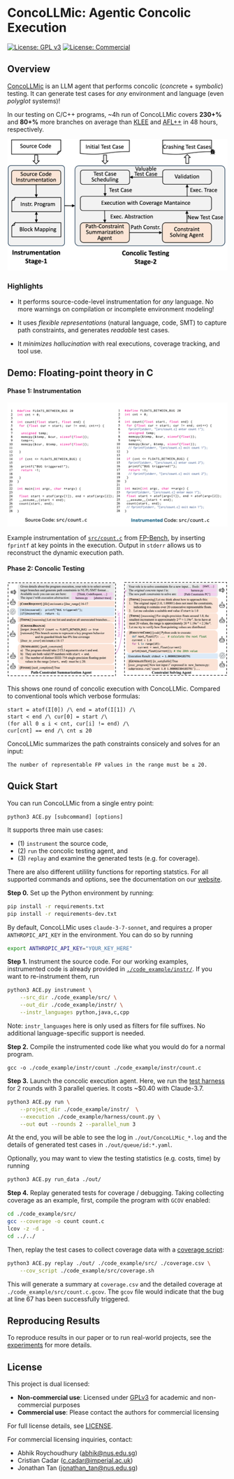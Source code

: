 # ConcoLLMic: Agentic Concolic Execution

[![License: GPL v3](https://img.shields.io/badge/License-GPLv3-blue.svg)](https://www.gnu.org/licenses/gpl-3.0.en.html) [![License: Commercial](https://img.shields.io/badge/License-Commercial-green.svg)](LICENSE)

## Overview

[ConcoLLMic](https://concollmic.github.io/) is an LLM agent that performs concolic (*conc*rete + symb*olic*) testing. It can generate test cases for *any* environment and language (even *polyglot* systems)! 

In our testing on C/C++ programs, ~4h run of ConcoLLMic covers **230+%** and **80+%** more branches on average than [KLEE](https://klee-se.org) and [AFL++](https://aflplus.plus) in 48 hours, respectively. 

![System diagram of ConcoLLMic](./figures/system.png)


### Highlights

* It performs source-code-level instrumentation for *any* language. No more warnings on compilation or incomplete environment modeling!

* It uses *flexible representations* (natural language, code, SMT) to capture path constraints, and generates *readable* test cases.

* It *minimizes hallucination* with real executions, coverage tracking, and tool use.


## Demo: Floating-point theory in C

#### Phase 1: Instrumentation

![Instrumentation of ConcoLLMic](./figures/instrument.png)

Example instrumentation of [`src/count.c`](code_example/src/count.c) from [FP-Bench](https://github.com/zhaohuanqdcn/fp-bench), by inserting `fprintf` at key points in the execution.
Output in `stderr` allows us to reconstruct the dynamic execution path.

#### Phase 2: Concolic Testing

![Testing Phase of ConcoLLMic](./figures/workflow.png)

This shows one round of concolic execution with ConcoLLMic. 
Compared to conventional tools which verbose formulas:
```
start = atof(I[0]) /\ end = atof(I[1]) /\
start < end /\ cur[0] = start /\ 
(for all 0 ≤ i < cnt, cur[i] != end) /\ 
cur[cnt] == end /\ cnt ≤ 20
```
ConcoLLMic summarizes the path constraints consicely and solves for an input:

```
The number of representable FP values in the range must be ≤ 20.
```


## Quick Start

You can run ConcoLLMic from a single entry point:

```
python3 ACE.py [subcommand] [options]
```

It supports three main use cases: 
* (1) `instrument` the source code, 
* (2) `run` the concolic testing agent, and 
* (3) `replay` and examine the generated tests (e.g. for coverage).

There are also different utilility functions for reporting statstics. 
For all supported commands and options, see the documentation on our [website](https://concollmic.github.io/docs.html).

**Step 0.** Set up the Python environment by running:
```bash
pip install -r requirements.txt
pip install -r requirements-dev.txt
```
By default, ConcoLLMic uses `claude-3-7-sonnet`, and requires a proper `ANTHROPIC_API_KEY` in the environment. You can do so by running
```bash
export ANTHROPIC_API_KEY="YOUR_KEY_HERE"
```

**Step 1.** Instrument the source code. For our working examples, instrumented code is already provided in [`./code_example/instr/`](./code_example/instr/). If you want to re-instrument them, run

```bash
python3 ACE.py instrument \
    --src_dir ./code_example/src/ \
    --out_dir ./code_example/instr/ \
    --instr_languages python,java,c,cpp
```

Note: `instr_languages` here is only used as filters for file suffixes. No additional language-specific support is needed.

**Step 2.** Compile the instrumented code like what you would do for a normal program.
```
gcc -o ./code_example/instr/count ./code_example/instr/count.c
```

**Step 3.** Launch the concolic execution agent. Here, we run the [test harness](./code_example/harness/count.py) for 2 rounds with 3 parallel queries. It costs ~$0.40 with Claude-3.7.

```bash
python3 ACE.py run \
    --project_dir ./code_example/instr/  \
    --execution ./code_example/harness/count.py \
    --out out --rounds 2 --parallel_num 3
```

At the end, you will be able to see the log in `./out/ConcoLLMic_*.log` and the details of generated test cases in `./out/queue/id:*.yaml`.

Optionally, you may want to view the testing statistics (e.g. costs, time) by running

```bash
python3 ACE.py run_data ./out/
```

**Step 4.** Replay generated tests for coverage / debugging. Taking collecting coverage as an example, first, compile the program with `GCOV` enabled:

```bash
cd ./code_example/src/
gcc --coverage -o count count.c
lcov -z -d .
cd ../../
```

Then, replay the test cases to collect coverage data with a [coverage script](./code_example/src/coverage.sh):
```bash
python3 ACE.py replay ./out/ ./code_example/src/ ./coverage.csv \
    --cov_script ./code_example/src/coverage.sh
```

This will generate a summary at `coverage.csv` and the detailed coverage at `./code_example/src/count.c.gcov`. The `gcov` file would indicate that the bug at line 67 has been successfully triggered.

## Reproducing Results

To reproduce results in our paper or to run real-world projects, see the [experiments](experiments/README.md) for more details.

## License

This project is dual licensed:

- **Non-commercial use**: Licensed under [GPLv3](https://www.gnu.org/licenses/gpl-3.0.en.html) for academic and non-commercial purposes
- **Commercial use**: Please contact the authors for commercial licensing

For full license details, see [LICENSE](LICENSE).

For commercial licensing inquiries, contact:
- Abhik Roychoudhury (abhik@nus.edu.sg)
- Cristian Cadar (c.cadar@imperial.ac.uk) 
- Jonathan Tan (jonathan_tan@nus.edu.sg)

